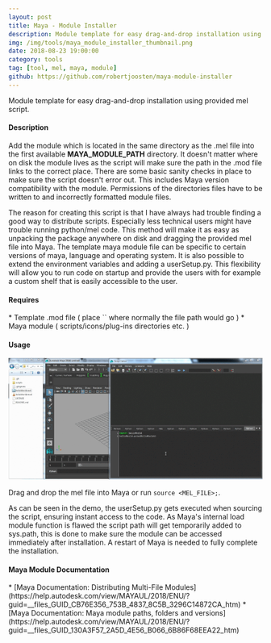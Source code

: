 ```yaml
---
layout: post
title: Maya - Module Installer
description: Module template for easy drag-and-drop installation using provided mel script.
img: /img/tools/maya_module_installer_thumbnail.png
date: 2018-08-23 19:00:00
category: tools
tag: [tool, mel, maya, module]
github: https://github.com/robertjoosten/maya-module-installer
---
```

<p class="justify">Module template for easy drag-and-drop installation using provided mel script.</p>

<h4>Description</h4> 
<p class="justify">Add the module which is located in the same directory as the .mel file into the first available <strong>MAYA_MODULE_PATH</strong> directory. It doesn't matter where on disk the module lives as the script will make sure the path in the .mod file links to the correct place. There are some basic sanity checks in place to make sure the script doesn't error out. This includes Maya version compatibility with the module. Permissions of the directories files have to be written to and incorrectly formatted module files.</p>

<p class="justify">The reason for creating this script is that I have always had trouble finding a good way to distribute scripts. Especially less technical users might have trouble running python/mel code. This method will make it as easy as unpacking the package anywhere on disk and dragging the provided mel file into Maya. The template maya module file can be specific to certain versions of maya, language and operating system. It is also possible to extend the environment variables and adding a userSetup.py. This flexibility will allow you to run code on startup and provide the users with for example a custom shelf that is easily accessible to the user.</p>

<h4>Requires</h4>
* Template .mod file ( place `<PATH>` where normally the file path would go )
* Maya module ( scripts/icons/plug-ins directories etc. )

<h4>Usage</h4>

<p align="center"><img class="col three" src="/img/tools/maya_module_installer_example.gif"/></p>

Drag and drop the mel file into Maya or run `source <MEL_FILE>;`.
<p class="justify">As can be seen in the demo, the userSetup.py gets executed when sourcing the script, ensuring instant access to the code. As Maya's internal load module function is flawed the script path will get temporarily added to sys.path, this is done to make sure the module can be accessed immediately after installation. A restart of Maya is needed to fully complete the installation.</p>

<h4>Maya Module Documentation</h4>
* [Maya Documentation: Distributing Multi-File Modules](https://help.autodesk.com/view/MAYAUL/2018/ENU/?guid=__files_GUID_CB76E356_753B_4837_8C5B_3296C14872CA_htm)
* [Maya Documentation: Maya module paths, folders and versions](https://help.autodesk.com/view/MAYAUL/2018/ENU/?guid=__files_GUID_130A3F57_2A5D_4E56_B066_6B86F68EEA22_htm)
